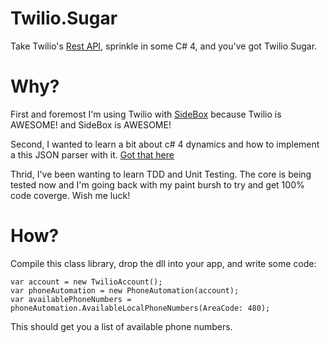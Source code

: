 # Twilio.Sugar

Take Twilio's [Rest API](http://www.twilio.com/docs/api/rest), sprinkle in some C# 4, and you've got Twilio Sugar.

# Why?

First and foremost I'm using Twilio with [SideBox](http://www.sidebox.com) because Twilio is AWESOME! and SideBox is AWESOME!

Second, I wanted to learn a bit about c# 4 dynamics and how to implement a this JSON parser with it. [Got that here]( http://stackoverflow.com/questions/3142495/deserialize-json-into-c-dynamic-object/3142540#3142540)

Thrid, I've been wanting to learn TDD and Unit Testing. The core is being tested now and I'm going back with my paint bursh to try and get 100% code coverge. Wish me luck!

# How?

Compile this class library, drop the dll into your app, and write some code:

	var account = new TwilioAccount();
	var phoneAutomation = new PhoneAutomation(account);
	var availablePhoneNumbers = phoneAutomation.AvailableLocalPhoneNumbers(AreaCode: 480);

This should get you a list of available phone numbers.